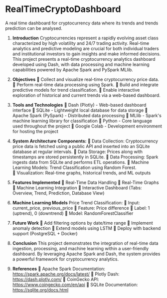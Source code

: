 # RealTimeCryptoDashboard
A real time dashboard for cryptocurrency data where its trends and trends prediction can be analysed.

1. **Introduction** 
Cryptocurrencies represent a rapidly evolving asset class characterized by high volatility and 24/7 
trading activity. Real-time analytics and predictive modeling are crucial for both individual traders and 
institutional investors to gain insights and make informed decisions. This project presents a real-time 
cryptocurrency analytics dashboard developed using Dash, with data processing and machine learning 
capabilities powered by Apache Spark and PySpark MLlib.

3. **Objectives** 
 Collect and visualize real-time cryptocurrency price data. 
 Perform real-time data processing using Spark. 
 Build and integrate predictive models for trend classification. 
 Enable interactive exploration of historical and current trends via a web-based dashboard.

4. **Tools and Technologies**
 Dash (Plotly) - Web-based dashboard interface 
 SQLite - Lightweight local database for data storage 
 Apache Spark (PySpark) - Distributed data processing 
 MLlib - Spark's machine learning library for classification 
 Python - Core language used throughout the project 
 Google Colab - Development environment for hosting the project

5. **System Architecture** 
**Components:** 
 Data Collection: Cryptocurrency price data is fetched using a public API and inserted into an SQLite 
database at regular intervals. 
 Data Storage: Prices along with timestamps are stored persistently in SQLite. 
 Data Processing: Spark ingests data from SQLite and performs ETL operations. 
 Machine Learning Models: Trend Classification using Random Forest.  
 Visualization: Real-time graphs, historical trends, and ML outputs

6. **Features Implemented** 
 Real-Time Data Handling 
 Real-Time Graphs 
 Machine Learning Integration 
 Interactive Dashboard (Tabs: Overview, Trend, Prediction, Database View)

7. **Machine Learning Models** 
Price Trend Classification: 
 Input: current_price, previous_price 
 Feature: Price difference 
 Label: 1 (uptrend), 0 (downtrend) 
 Model: RandomForestClassifier

8. **Future Work** 
 Add filtering options by date/time range 
 Implement anomaly detection 
 Extend models using LSTM 
 Deploy with backend support (PostgreSQL + Docker)
 
9. **Conclusion** 
This project demonstrates the integration of real-time data ingestion, processing, and machine learning within 
a user-friendly dashboard. By leveraging Apache Spark and Dash, the system provides a powerful framework 
for cryptocurrency analytics.

10. **References** 
 Apache Spark Documentation: https://spark.apache.org/docs/latest/ 
 Plotly Dash: https://dash.plotly.com/ 
 CoinGecko API: https://www.coingecko.com/en/api 
 SQLite Documentation: https://sqlite.org/docs.html 
